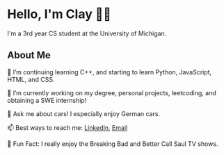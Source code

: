 # Hello, I'm Clay 👨‍💻
  I'm a 3rd year CS student at the University of Michigan.

## About Me 
  🌱 I’m continuing learning C++, and starting to learn Python, JavaScript, HTML, and CSS.
  
  🔭 I’m currently working on my degree, personal projects, leetcoding, and obtaining a SWE internship!
  
  💬 Ask me about cars! I especially enjoy German cars.
  
  📫 Best ways to reach me: [LinkedIn](https://www.linkedin.com/in/clay-vanophem/), [Email](mailto:cvano@umich.edu)
  
  🍿 Fun Fact: I really enjoy the Breaking Bad and Better Call Saul TV shows.
<!--
- ⚡ Fun fact: ...
-->
